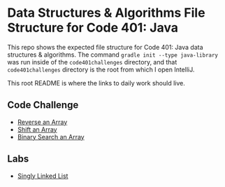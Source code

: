 # Data Structures & Algorithms File Structure for Code 401: Java

This repo shows the expected file structure for Code 401: Java data structures & algorithms. The command `gradle init --type java-library` was run inside of the `code401challenges` directory, and that `code401challenges` directory is the root from which I open IntelliJ.

This root README is where the links to daily work should live.

## Code Challenge 
* [Reverse an Array](./readmes/arrayreverse_README.md)
* [Shift an Array](./readmes/arrayshift_README.md)
* [Binary Search an Array](./readmes/binarysearch_README.md)


## Labs
* [Singly Linked List](./data-structures/linkedlist_README.md)




